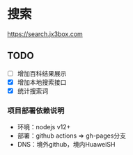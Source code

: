 # 搜索
https://search.jx3box.com

## TODO
- [ ] 增加百科结果展示
- [x] 增加本地搜索接口
- [x] 统计搜索词

### 项目部署依赖说明
+ 环境：nodejs v12+
+ 部署：github actions => gh-pages分支
+ DNS：境外github，境内HuaweiSH